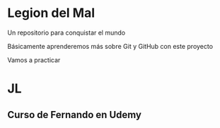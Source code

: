 # Legion del Mal
Un repositorio para conquistar el mundo

Básicamente aprenderemos más sobre Git y GitHub con este proyecto

Vamos a practicar


# JL


## Curso de Fernando en Udemy
